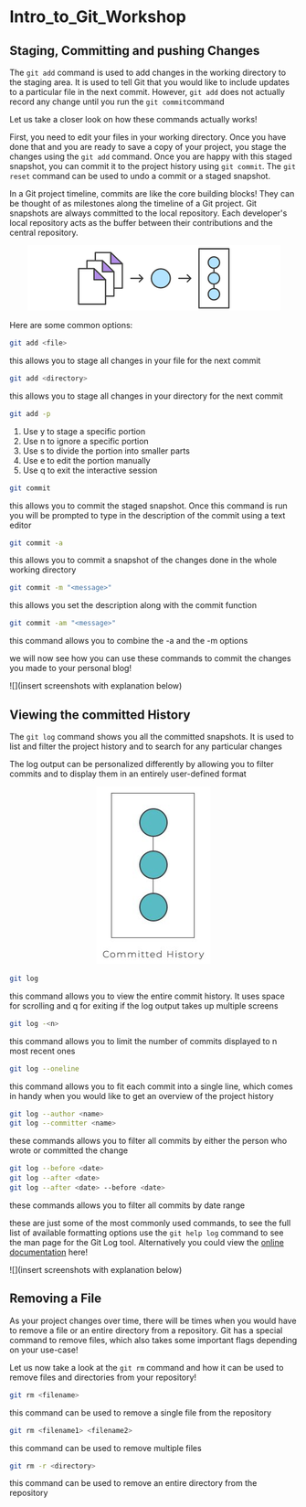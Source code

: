 # Intro_to_Git_Workshop

## Staging, Committing and pushing Changes

The ```git add``` command is used to add changes in the working directory to the staging area. It is used to tell Git that you would like to include updates to a particular file in the next commit. However, ```git add``` does not actually record any change until you run the ```git commit```command

Let us take a closer look on how these commands actually works!

First, you need to edit your files in your working directory. Once you have done that and you are ready to save a copy of your project, you stage the changes using the ```git add``` command. Once you are happy with this staged snapshot, you can commit it to the project history using ```git commit```. The ```git reset``` command can be used to undo a commit or a staged snapshot.

In a Git project timeline, commits are like the core building blocks! They can be thought of as milestones along the timeline of a Git project. Git snapshots are always committed to the local repository. Each developer's local repository acts as the buffer between their contributions and the central repository. 

<div style="text-align:center"><img src="images/git-add.png" /></div>

Here are some common options:

```bash
git add <file>
```
this allows you to stage all changes in your file for the next commit 
  
```bash
git add <directory>
```
this allows you to stage all changes in your directory for the next commit 

```bash
git add -p
```
  1. Use y to stage a specific portion 
  2. Use n to ignore a specific portion 
  3. Use s to divide the portion into smaller parts
  4. Use e to edit the portion manually 
  5. Use q to exit the interactive session 
  
```bash
git commit 
```
this allows you to commit the staged snapshot. Once this command is run you will be prompted to type in the description of the commit using a text editor

```bash
git commit -a
```
this allows you to commit a snapshot of the changes done in the whole working directory

```bash
git commit -m "<message>"
```
this allows you set the description along with the commit function 

```bash
git commit -am "<message>"
```
this command allows you to combine the -a and the -m options 

we will now see how you can use these commands to commit the changes you made to your personal blog!
  
![](insert screenshots with explanation below)

## Viewing the committed History

The ```git log``` command shows you all the committed snapshots. It is used to list and filter the project history and to search for any particular changes

The log output can be personalized differently by allowing you to filter commits and to display them in an entirely user-defined format

<div style="text-align:center"><img src="images/git-log" /></div>

```bash 
git log
```
this command allows you to view the entire commit history. It uses space for scrolling and q for exiting if the log output takes up multiple screens

```bash
git log -<n>
```
this command allows you to limit the number of commits displayed to n most recent ones

```bash
git log --oneline
```
this command allows you to fit each commit into a single line, which comes in handy when you would like to get an overview of the project history

```bash
git log --author <name>
git log --committer <name>
```
these commands allows you to filter all commits by either the person who wrote or committed the change

```bash
git log --before <date>
git log --after <date>
git log --after <date> --before <date>
```
these commands allows you to filter all commits by date range

these are just some of the most commonly used commands, to see the full list of available formatting options use the ```git help log``` command to see the man page for the Git Log tool. Alternatively you could view the [online documentation](https://git-scm.com/book/en/v2/Git-Basics-Viewing-the-Commit-History) here!

![](insert screenshots with explanation below)

## Removing a File

As your project changes over time, there will be times when you would have to remove a file or an entire directory from a repository. Git has a special command to remove files, which also takes some important flags depending on your use-case!

Let us now take a look at the ```git rm``` command and how it can be used to remove files and directories from your repository!

```bash
git rm <filename>
```
this command can be used to remove a single file from the repository

```bash
git rm <filename1> <filename2>
```
this command can be used to remove multiple files

```bash
git rm -r <directory>
```
this command can be used to remove an entire directory from the repository 






